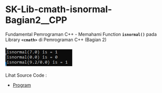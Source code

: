 # SK-Lib-cmath-isnormal-Bagian2__CPP
Fundamental Pemrograman C++ - Memahami Function <code><b>isnormal()</b></code> pada Library <code><b>&lt;cmath></b></code> di Pemrograman C++ (Bagian 2)<br><br>
<img src="https://github.com/RizkyKhapidsyah/SK-Lib-cmath-isnormal-Bagian2__CPP/blob/master/SK-Lib-cmath-isnormal-Bagian2__CPP/result/001.PNG"><br><br>
Lihat Source Code : <br>
- <a href="https://github.com/RizkyKhapidsyah/SK-Lib-cmath-isnormal-Bagian2__CPP/blob/master/SK-Lib-cmath-isnormal-Bagian2__CPP/Source.cpp">Program</a>

